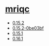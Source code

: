 # [mriqc](https://hpc.nih.gov/apps/mriqc.html)
- [0.15.2](/image-analysis/mriqc/0.15.2)
- [0.15.2-0be03bf](/image-analysis/mriqc/0.15.2-0be03bf)
- [0.15.1](/image-analysis/mriqc/0.15.1)
- [0.16.1](/image-analysis/mriqc/0.16.1)

